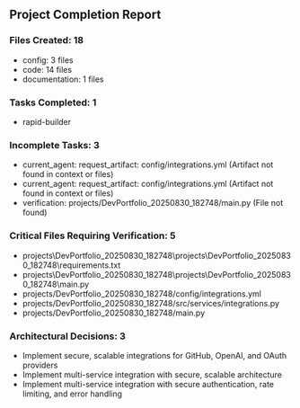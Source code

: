 ## Project Completion Report

### Files Created: 18
- config: 3 files
- code: 14 files
- documentation: 1 files

### Tasks Completed: 1
- rapid-builder

### Incomplete Tasks: 3
- current_agent: request_artifact: config/integrations.yml (Artifact not found in context or files)
- current_agent: request_artifact: config/integrations.yml (Artifact not found in context or files)
- verification: projects/DevPortfolio_20250830_182748/main.py (File not found)

### Critical Files Requiring Verification: 5
- projects\DevPortfolio_20250830_182748\projects\DevPortfolio_20250830_182748\requirements.txt
- projects\DevPortfolio_20250830_182748\projects\DevPortfolio_20250830_182748\main.py
- projects/DevPortfolio_20250830_182748/config/integrations.yml
- projects/DevPortfolio_20250830_182748/src/services/integrations.py
- projects/DevPortfolio_20250830_182748/main.py

### Architectural Decisions: 3
- Implement secure, scalable integrations for GitHub, OpenAI, and OAuth providers
- Implement multi-service integration with secure, scalable architecture
- Implement multi-service integration with secure authentication, rate limiting, and error handling